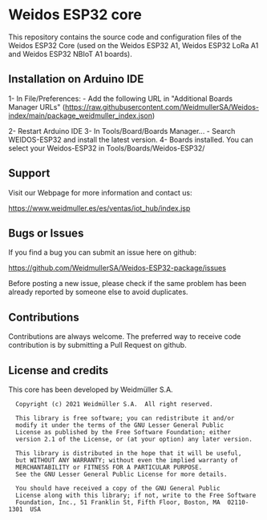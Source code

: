 # Weidos ESP32 core

This repository contains the source code and configuration files of the Weidos ESP32 Core
(used on the Weidos ESP32 A1, Weidos ESP32 LoRa A1 and Weidos ESP32 NBIoT A1 boards).

## Installation on Arduino IDE

1- In File/Preferences:
	- Add the following URL in "Additional Boards Manager URLs" (https://raw.githubusercontent.com/WeidmullerSA/Weidos-index/main/package_weidmuller_index.json)

2- Restart Arduino IDE
3- In Tools/Board/Boards Manager...
	- Search WEIDOS-ESP32 and install the latest version.
4- Boards installed. You can select your Weidos-ESP32 in Tools/Boards/Weidos-ESP32/


## Support

Visit our Webpage for more information and contact us:

https://www.weidmuller.es/es/ventas/iot_hub/index.jsp

## Bugs or Issues

If you find a bug you can submit an issue here on github:

https://github.com/WeidmullerSA/Weidos-ESP32-package/issues

Before posting a new issue, please check if the same problem has been already reported by someone else
to avoid duplicates.

## Contributions

Contributions are always welcome. The preferred way to receive code contribution is by submitting a 
Pull Request on github.



## License and credits

This core has been developed by Weidmüller S.A.

```
  Copyright (c) 2021 Weidmüller S.A.  All right reserved.

  This library is free software; you can redistribute it and/or
  modify it under the terms of the GNU Lesser General Public
  License as published by the Free Software Foundation; either
  version 2.1 of the License, or (at your option) any later version.

  This library is distributed in the hope that it will be useful,
  but WITHOUT ANY WARRANTY; without even the implied warranty of
  MERCHANTABILITY or FITNESS FOR A PARTICULAR PURPOSE.
  See the GNU Lesser General Public License for more details.

  You should have received a copy of the GNU General Public
  License along with this library; if not, write to the Free Software
  Foundation, Inc., 51 Franklin St, Fifth Floor, Boston, MA  02110-1301  USA
```
